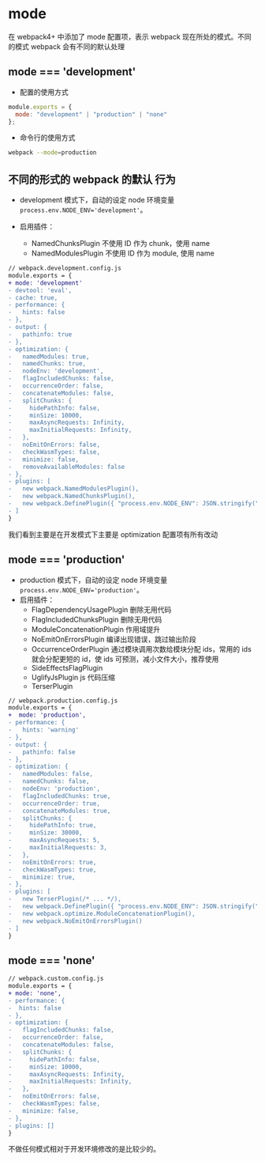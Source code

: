 # mode

在 webpack4+ 中添加了 mode 配置项，表示 webpack 现在所处的模式。不同的模式 webpack 会有不同的默认处理

## mode === 'development'

- 配置的使用方式

```js
module.exports = {
  mode: "development" | "production" | "none"
};
```

- 命令行的使用方式

```sh
webpack --mode=production
```

## 不同的形式的 webpack 的默认 行为

- development 模式下，自动的设定 node 环境变量 `process.env.NODE_ENV='development'`。
- 启用插件：

  - NamedChunksPlugin 不使用 ID 作为 chunk，使用 name
  - NamedModulesPlugin 不使用 ID 作为 module, 使用 name

```diff
// webpack.development.config.js
module.exports = {
+ mode: 'development'
- devtool: 'eval',
- cache: true,
- performance: {
-   hints: false
- },
- output: {
-   pathinfo: true
- },
- optimization: {
-   namedModules: true,
-   namedChunks: true,
-   nodeEnv: 'development',
-   flagIncludedChunks: false,
-   occurrenceOrder: false,
-   concatenateModules: false,
-   splitChunks: {
-     hidePathInfo: false,
-     minSize: 10000,
-     maxAsyncRequests: Infinity,
-     maxInitialRequests: Infinity,
-   },
-   noEmitOnErrors: false,
-   checkWasmTypes: false,
-   minimize: false,
-   removeAvailableModules: false
- },
- plugins: [
-   new webpack.NamedModulesPlugin(),
-   new webpack.NamedChunksPlugin(),
-   new webpack.DefinePlugin({ "process.env.NODE_ENV": JSON.stringify("development") }),
- ]
}
```

我们看到主要是在开发模式下主要是 optimization 配置项有所有改动

## mode === 'production'

- production 模式下，自动的设定 node 环境变量 `process.env.NODE_ENV='production'`。
- 启用插件：
  - FlagDependencyUsagePlugin 删除无用代码
  - FlagIncludedChunksPlugin 删除无用代码
  - ModuleConcatenationPlugin 作用域提升
  - NoEmitOnErrorsPlugin 编译出现错误，跳过输出阶段
  - OccurrenceOrderPlugin 通过模块调用次数给模块分配 ids，常用的 ids 就会分配更短的 id，使 ids 可预测，减小文件大小，推荐使用
  - SideEffectsFlagPlugin
  - UglifyJsPlugin js 代码压缩
  - TerserPlugin

```diff
// webpack.production.config.js
module.exports = {
+  mode: 'production',
- performance: {
-   hints: 'warning'
- },
- output: {
-   pathinfo: false
- },
- optimization: {
-   namedModules: false,
-   namedChunks: false,
-   nodeEnv: 'production',
-   flagIncludedChunks: true,
-   occurrenceOrder: true,
-   concatenateModules: true,
-   splitChunks: {
-     hidePathInfo: true,
-     minSize: 30000,
-     maxAsyncRequests: 5,
-     maxInitialRequests: 3,
-   },
-   noEmitOnErrors: true,
-   checkWasmTypes: true,
-   minimize: true,
- },
- plugins: [
-   new TerserPlugin(/* ... */),
-   new webpack.DefinePlugin({ "process.env.NODE_ENV": JSON.stringify("production") }),
-   new webpack.optimize.ModuleConcatenationPlugin(),
-   new webpack.NoEmitOnErrorsPlugin()
- ]
}
```

## mode === 'none'

```diff
// webpack.custom.config.js
module.exports = {
+ mode: 'none',
- performance: {
-  hints: false
- },
- optimization: {
-   flagIncludedChunks: false,
-   occurrenceOrder: false,
-   concatenateModules: false,
-   splitChunks: {
-     hidePathInfo: false,
-     minSize: 10000,
-     maxAsyncRequests: Infinity,
-     maxInitialRequests: Infinity,
-   },
-   noEmitOnErrors: false,
-   checkWasmTypes: false,
-   minimize: false,
- },
- plugins: []
}
```

不做任何模式相对于开发环境修改的是比较少的。
